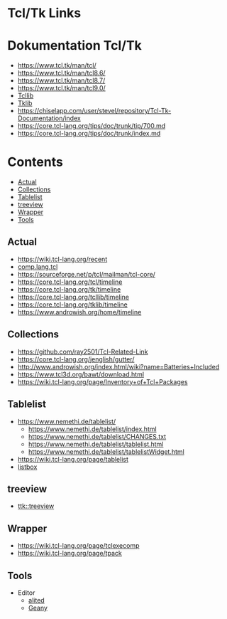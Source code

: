 Tcl/Tk Links
=====

Dokumentation Tcl/Tk
=====
* https://www.tcl.tk/man/tcl/
* https://www.tcl.tk/man/tcl8.6/
* https://www.tcl.tk/man/tcl8.7/
* https://www.tcl.tk/man/tcl9.0/
* [Tcllib](https://core.tcl-lang.org/tcllib/doc/trunk/embedded/md/toc.md)
* [Tklib](https://core.tcl-lang.org/tklib/doc/trunk/embedded/md/toc.md)
* https://chiselapp.com/user/stevel/repository/Tcl-Tk-Documentation/index
* https://core.tcl-lang.org/tips/doc/trunk/tip/700.md
* https://core.tcl-lang.org/tips/doc/trunk/index.md


Contents
=====
* [Actual](#actual)
* [Collections](#collections)
* [Tablelist](#tablelist)
* [treeview](#treeview)
* [Wrapper](#wrapper)
* [Tools](#tools)

## Actual
* https://wiki.tcl-lang.org/recent
* [comp.lang.tcl](https://www.rocksolidbbs.com/devel/thread.php?group=comp.lang.tcl)
* https://sourceforge.net/p/tcl/mailman/tcl-core/ 
* https://core.tcl-lang.org/tcl/timeline
* https://core.tcl-lang.org/tk/timeline
* https://core.tcl-lang.org/tcllib/timeline
* https://core.tcl-lang.org/tklib/timeline
* https://www.androwish.org/home/timeline

## Collections
* https://github.com/ray2501/Tcl-Related-Link
* https://core.tcl-lang.org/jenglish/gutter/
* http://www.androwish.org/index.html/wiki?name=Batteries+Included
* https://www.tcl3d.org/bawt/download.html
* https://wiki.tcl-lang.org/page/Inventory+of+Tcl+Packages

## Tablelist
* https://www.nemethi.de/tablelist/
  * https://www.nemethi.de/tablelist/index.html
  * https://www.nemethi.de/tablelist/CHANGES.txt
  * https://www.nemethi.de/tablelist/tablelist.html
  * https://www.nemethi.de/tablelist/tablelistWidget.html
* https://wiki.tcl-lang.org/page/tablelist
* [listbox](https://www.tcl.tk/man/tcl/TkCmd/listbox.htm)

## treeview
* [ttk::treeview](https://github.com/gregnix/playroom-tcltk/tree/main/Tk/treeview)
## Wrapper
* https://wiki.tcl-lang.org/page/tclexecomp
* https://wiki.tcl-lang.org/page/tpack
## Tools
* Editor
  * [alited](https://wiki.tcl-lang.org/page/alited%2C+a+lite+editor)
  * [Geany](https://wiki.tcl-lang.org/page/Geany)

